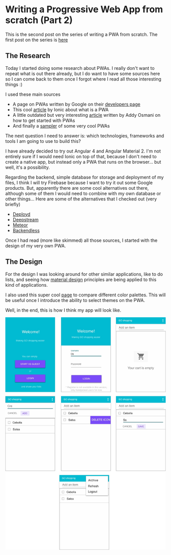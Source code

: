 Writing a Progressive Web App from scratch (Part 2)
===================================================

This is the second post on the series of writing a PWA from scratch. The first post on the series is [here](/posts/pwa1.md)

## The Research

Today I started doing some research about PWAs. I really don't want to repeat what is out there already, but I do want to have some sources here so I can come back
to them once I forgot where I read all those interesting things :)

I used these main sources

* A page on PWAs written by Google on their [developers page](https://developers.google.com/web/progressive-web-apps/)
* This cool [article](http://blog.ionic.io/what-is-a-progressive-web-app/) by Ionic about what is a PWA
* A little outdated but very interesting [article](https://developers.google.com/web/updates/2015/12/getting-started-pwa) written by Addy Osmani on how to get started with PWAs
* And finally a [sampler](https://pwa.rocks/) of some very cool PWAs 

The next question I need to answer is: which technologies, frameworks and tools I am going to use to build this?

I have already decided to try out Angular 4 and Angular Material 2. I'm not entirely sure if I would need Ionic on top of that, 
because I don't need to create a native app, but instead only a PWA that runs on the browser... but well, it's a possibility.

Regarding the backend, simple database for storage and deployment of my files, I think I will try Firebase because I want to try it out some Google products.
But, apparently there are some cool alternatives out there, although some of them I would need to combine with my own database or other things... Here
are some of the alternatives that I checked out (very briefly)

* [Deployd](http://deployd.com/)
* [Deepstream](https://deepstream.io/)
* [Meteor](https://www.meteor.com/)
* [Backendless](https://backendless.com/)


Once I had read (more like skimmed) all those sources, I started with the design of my very own PWA.

## The Design

For the design I was looking around for other similar applications, like to do lists, and seeing how [material design](https://material.io/) principles
are being applied to this kind of applications. 

I also used this super cool [page](https://www.materialpalette.com/) to compare different color palettes. This will be useful
once I introduce the ability to select themes on the PWA.

Well, in the end, this is how I think my app will look like.

![Groceries App Mock](/img/groceries-mock.jpg)